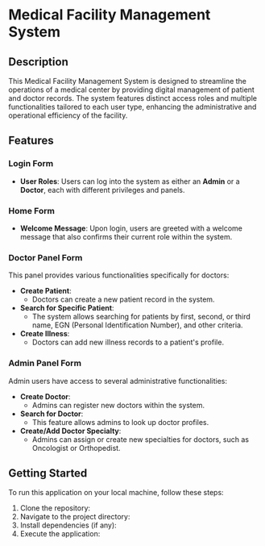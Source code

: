 # Medical Facility Management System

## Description

This Medical Facility Management System is designed to streamline the operations of a medical center by providing digital management of patient and doctor records. The system features distinct access roles and multiple functionalities tailored to each user type, enhancing the administrative and operational efficiency of the facility.

## Features

### Login Form

- **User Roles**: Users can log into the system as either an **Admin** or a **Doctor**, each with different privileges and panels.

### Home Form

- **Welcome Message**: Upon login, users are greeted with a welcome message that also confirms their current role within the system.

### Doctor Panel Form

This panel provides various functionalities specifically for doctors:

- **Create Patient**:
  - Doctors can create a new patient record in the system.
- **Search for Specific Patient**:
  - The system allows searching for patients by first, second, or third name, EGN (Personal Identification Number), and other criteria.
- **Create Illness**:
  - Doctors can add new illness records to a patient's profile.

### Admin Panel Form

Admin users have access to several administrative functionalities:

- **Create Doctor**:
  - Admins can register new doctors within the system.
- **Search for Doctor**:
  - This feature allows admins to look up doctor profiles.
- **Create/Add Doctor Specialty**:
  - Admins can assign or create new specialties for doctors, such as Oncologist or Orthopedist.

## Getting Started

To run this application on your local machine, follow these steps:

1. Clone the repository:
2. Navigate to the project directory:
3. Install dependencies (if any):
4. Execute the application:
